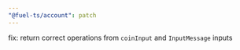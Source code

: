 ```yaml
---
"@fuel-ts/account": patch
---
```


fix: return correct operations from `coinInput` and `InputMessage`  inputs